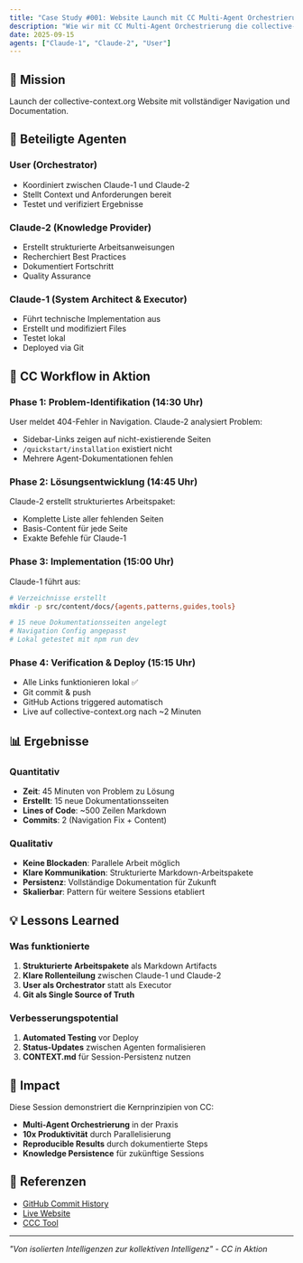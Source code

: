 ```yaml
---
title: "Case Study #001: Website Launch mit CC Multi-Agent Orchestrierung"
description: "Wie wir mit CC Multi-Agent Orchestrierung die collective-context.org Website in einer Session launchen"
date: 2025-09-15
agents: ["Claude-1", "Claude-2", "User"]
---
```


## 🎯 Mission
Launch der collective-context.org Website mit vollständiger Navigation und Documentation.

## 👥 Beteiligte Agenten

### User (Orchestrator)
- Koordiniert zwischen Claude-1 und Claude-2
- Stellt Context und Anforderungen bereit
- Testet und verifiziert Ergebnisse

### Claude-2 (Knowledge Provider)
- Erstellt strukturierte Arbeitsanweisungen
- Recherchiert Best Practices
- Dokumentiert Fortschritt
- Quality Assurance

### Claude-1 (System Architect & Executor)
- Führt technische Implementation aus
- Erstellt und modifiziert Files
- Testet lokal
- Deployed via Git

## 🔄 CC Workflow in Aktion

### Phase 1: Problem-Identifikation (14:30 Uhr)
User meldet 404-Fehler in Navigation. Claude-2 analysiert Problem:
- Sidebar-Links zeigen auf nicht-existierende Seiten
- `/quickstart/installation` existiert nicht
- Mehrere Agent-Dokumentationen fehlen

### Phase 2: Lösungsentwicklung (14:45 Uhr)
Claude-2 erstellt strukturiertes Arbeitspaket:
- Komplette Liste aller fehlenden Seiten
- Basis-Content für jede Seite
- Exakte Befehle für Claude-1

### Phase 3: Implementation (15:00 Uhr)
Claude-1 führt aus:
```bash
# Verzeichnisse erstellt
mkdir -p src/content/docs/{agents,patterns,guides,tools}

# 15 neue Dokumentationsseiten angelegt
# Navigation Config angepasst
# Lokal getestet mit npm run dev
```

### Phase 4: Verification & Deploy (15:15 Uhr)
- Alle Links funktionieren lokal ✅
- Git commit & push
- GitHub Actions triggered automatisch
- Live auf collective-context.org nach ~2 Minuten

## 📊 Ergebnisse

### Quantitativ
- **Zeit**: 45 Minuten von Problem zu Lösung
- **Erstellt**: 15 neue Dokumentationsseiten
- **Lines of Code**: ~500 Zeilen Markdown
- **Commits**: 2 (Navigation Fix + Content)

### Qualitativ
- **Keine Blockaden**: Parallele Arbeit möglich
- **Klare Kommunikation**: Strukturierte Markdown-Arbeitspakete
- **Persistenz**: Vollständige Dokumentation für Zukunft
- **Skalierbar**: Pattern für weitere Sessions etabliert

## 💡 Lessons Learned

### Was funktionierte
1. **Strukturierte Arbeitspakete** als Markdown Artifacts
2. **Klare Rollenteilung** zwischen Claude-1 und Claude-2
3. **User als Orchestrator** statt als Executor
4. **Git als Single Source of Truth**

### Verbesserungspotential
1. **Automated Testing** vor Deploy
2. **Status-Updates** zwischen Agenten formalisieren
3. **CONTEXT.md** für Session-Persistenz nutzen

## 🚀 Impact

Diese Session demonstriert die Kernprinzipien von CC:
- **Multi-Agent Orchestrierung** in der Praxis
- **10x Produktivität** durch Parallelisierung
- **Reproducible Results** durch dokumentierte Steps
- **Knowledge Persistence** für zukünftige Sessions

## 📎 Referenzen

- [GitHub Commit History](https://github.com/collective-context/collective-context.github.io/commits/main)
- [Live Website](https://collective-context.org)
- [CCC Tool](https://github.com/collective-context/ccc)

---

*"Von isolierten Intelligenzen zur kollektiven Intelligenz" - CC in Aktion*